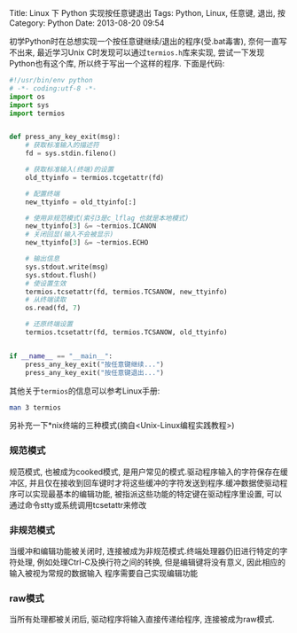 Title: Linux 下 Python 实现按任意键退出
Tags: Python, Linux, 任意键, 退出, 按
Category: Python
Date: 2013-08-20 09:54

初学Python时在总想实现一个按任意键继续/退出的程序(受.bat毒害), 奈何一直写不出来, 最近学习Unix C时发现可以通过`termios.h`库来实现, 尝试一下发现Python也有这个库, 所以终于写出一个这样的程序. 下面是代码:
```python
#!/usr/bin/env python
# -*- coding:utf-8 -*-
import os
import sys
import termios


def press_any_key_exit(msg):
    # 获取标准输入的描述符
    fd = sys.stdin.fileno()

    # 获取标准输入(终端)的设置
    old_ttyinfo = termios.tcgetattr(fd)

    # 配置终端
    new_ttyinfo = old_ttyinfo[:]

    # 使用非规范模式(索引3是c_lflag 也就是本地模式)
    new_ttyinfo[3] &= ~termios.ICANON
    # 关闭回显(输入不会被显示)
    new_ttyinfo[3] &= ~termios.ECHO

    # 输出信息
    sys.stdout.write(msg)
    sys.stdout.flush()
    # 使设置生效
    termios.tcsetattr(fd, termios.TCSANOW, new_ttyinfo)
    # 从终端读取
    os.read(fd, 7)

    # 还原终端设置
    termios.tcsetattr(fd, termios.TCSANOW, old_ttyinfo)


if __name__ == "__main__":
    press_any_key_exit("按任意键继续...")
    press_any_key_exit("按任意键退出...")
```

其他关于`termios`的信息可以参考Linux手册:
```bash
man 3 termios
```

另补充一下*nix终端的三种模式(摘自<Unix\-Linux编程实践教程>)
### 规范模式
规范模式, 也被成为cooked模式, 是用户常见的模式.驱动程序输入的字符保存在缓冲区, 并且仅在接收到回车键时才将这些缓冲的字符发送到程序.缓冲数据使驱动程序可以实现最基本的编辑功能, 被指派这些功能的特定键在驱动程序里设置, 可以通过命令stty或系统调用tcsetattr来修改

### 非规范模式
当缓冲和编辑功能被关闭时, 连接被成为非规范模式.终端处理器仍旧进行特定的字符处理, 例如处理Ctrl-C及换行符之间的转换, 但是编辑键将没有意义, 因此相应的输入被视为常规的数据输入
程序需要自己实现编辑功能

### raw模式
当所有处理都被关闭后, 驱动程序将输入直接传递给程序, 连接被成为raw模式.
